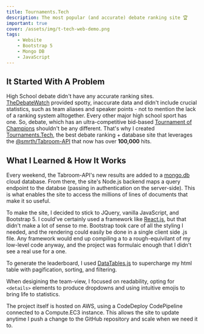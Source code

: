 ```yaml
---
title: Tournaments.Tech
description: The most popular (and accurate) debate ranking site 🏆
important: true
cover: /assets/img/t-tech-web-demo.png
tags:
    - Website
    - Bootstrap 5
    - Mongo DB
    - JavaScript
---
```


## It Started With A Problem
High School debate didn't have any accurate ranking sites. [TheDebateWatch](https://thedebatewatch.com) provided spotty, inaccurate data and didn't include crucial statistics, such as team aliases and speaker points - not to mention the lack of a ranking system alltogether. Every other major high school sport has one. So, debate, which has an ultra-competitive bid-based [Tournament of Champions](https://ci.uky.edu/UKDebate/gold-pf-bid-tournaments) shouldn't be any different. That's why I created [Tournaments.Tech](http://tournaments.tech), the best debate ranking + database site that leverages the [@smrth/Tabroom-API](/projects/tabroom-API) that now has over **100,000** hits.

## What I Learned & How It Works
Every weekend, the Tabroom-API's new results are added to a [mongo.db](https://www.mongodb.com/) cloud database. From there, the site's Node.js backend maps a query endpoint to the databse (passing in authentication on the server-side). This is what enables the site to access the millions of lines of documents that make it so useful.

To make the site, I decided to stick to JQuery, vanilla JavaScript, and Bootstrap 5. I could've certainly used a framework like [React.js](https://reactjs.org/), but that didn't make a lot of sense to me. Bootstrap took care of all the styling I needed, and the rendering could easily be done in a single client side .js file. Any framework would end up compiling a to a rough-equivilant of my low-level code anyway, and the project was formulaic enough that I didn't see a real use for a one.

To generate the leaderboard, I used [DataTables.js](https://datatables.net/) to supercharge my html table with pagification, sorting, and filtering.

When desigining the team-view, I focused on readability, opting for `<details>` elements to produce dropdowns and using intuitive emojis to bring life to statistics.

The project itself is hosted on AWS, using a CodeDeploy CodePipeline connected to a Compute.EC3 instance. This allows the site to update anytime I push a change to the GitHub repository and scale when we need it to.